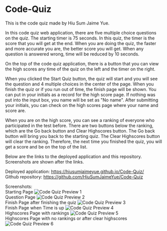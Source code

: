 # Code-Quiz
This is the code quiz made by Hiu Sum Jaime Yue.    

In this code quiz web application, there are five multiple choice questions on the quiz. The starting timer is 75 seconds. In this quiz, the timer is the score that you will get at the end. When you are doing the quiz, the faster and more accurate you are, the better score you will get. When any question is answered wrong, time will be reduced by 10 seconds.     

On the top of the code quiz application, there is a button that you can view the high scores any time of the quiz on the left and the timer on the right.          

When you clicked the Start Quiz button, the quiz will start and you will see the question and 4 multiple choices in the center of the page. When you finish the quiz or if you run out of time, the finish  page will be shown. You can put in your initials as a record for the high score page. If nothing was put into the input box, you name will be set as "No name". After submitting your initials, you can check on the high scores page where your name and score are.       

When you are on the high score, you can see a ranking of everyone who participated in the test before. There are two buttons below the ranking, which are the Go back button and Clear Highscores button. The Go back button will bring you back to the starting quiz. The Clear Highscores button will clear the ranking. Therefore, the next time you finished the quiz, you will get a score and be on the top of the list.          

Below are the links to the deployed application and this repository. Screenshots are shown after the links.

Deployed application: https://hiusumjaimeyue.github.io/Code-Quiz/        
Github repository: https://github.com/HiuSumJaimeYue/Code-Quiz          

Screenshots:     
Starting Page
![Code Quiz Preview 1](https://github.com/HiuSumJaimeYue/Code-Quiz/blob/feature/timer/screenshots/codeQuizPreview1.jpg "Code Quiz Preview 1")           
Question Page
![Code Quiz Preview 2](https://github.com/HiuSumJaimeYue/Code-Quiz/blob/feature/timer/screenshots/codeQuizPreview2.jpg "Code Quiz Preview 2")      
Finish Page after finishing the quiz
![Code Quiz Preview 3](https://github.com/HiuSumJaimeYue/Code-Quiz/blob/feature/timer/screenshots/codeQuizPreview3.jpg "Code Quiz Preview 3")      
Finish Page when Time is up
![Code Quiz Preview 4](https://github.com/HiuSumJaimeYue/Code-Quiz/blob/feature/timer/screenshots/codeQuizPreview4.jpg "Code Quiz Preview 4")      
Highscores Page with rankings
![Code Quiz Preview 5](https://github.com/HiuSumJaimeYue/Code-Quiz/blob/feature/timer/screenshots/codeQuizPreview5.jpg "Code Quiz Preview 5")      
Highscores Page with no rankings or after clear highscores
![Code Quiz Preview 6](https://github.com/HiuSumJaimeYue/Code-Quiz/blob/feature/timer/screenshots/codeQuizPreview6.jpg "Code Quiz Preview 6")      
